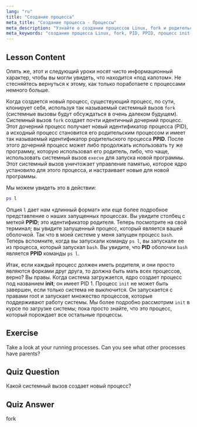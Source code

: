 ```yaml
---
lang: "ru"
title: "Создание процесса"
meta_title: "Создание процесса - Процессы"
meta_description: "Узнайте о создании процессов Linux, fork и родительских/дочерних процессах. Разберитесь с PID, PPID и процессом init. Получите руководство для начинающих по управлению процессами Linux."
meta_keywords: "создание процесса Linux, fork, PID, PPID, процесс init, процессы Linux, для начинающих, учебник, руководство"
---
```


## Lesson Content

Опять же, этот и следующий уроки носят чисто информационный характер, чтобы вы могли увидеть, что находится «под капотом». Не стесняйтесь вернуться к этому, как только поработаете с процессами немного больше.

Когда создается новый процесс, существующий процесс, по сути, клонирует себя, используя так называемый системный вызов `fork` (системные вызовы будут обсуждаться в очень далеком будущем). Системный вызов `fork` создает почти идентичный дочерний процесс. Этот дочерний процесс получает новый идентификатор процесса (PID), а исходный процесс становится его родительским процессом и имеет так называемый идентификатор родительского процесса **PPID**. После этого дочерний процесс может либо продолжать использовать ту же программу, которую использовал его родитель, либо, что чаще, использовать системный вызов `execve` для запуска новой программы. Этот системный вызов уничтожает управление памятью, которое ядро установило для этого процесса, и настраивает новые для новой программы.

Мы можем увидеть это в действии:

```bash
ps l
```

Опция `l` дает нам «длинный формат» или еще более подробное представление о наших запущенных процессах. Вы увидите столбец с меткой **PPID**; это идентификатор родителя. Теперь посмотрите на свой терминал; вы увидите запущенный процесс, который является вашей оболочкой. Так что в моей системе у меня запущен процесс `bash`. Теперь вспомните, когда вы запускали команду `ps l`, вы запускали ее из процесса, который запускал `bash`. Вы увидите, что **PID** оболочки `bash` является **PPID** команды `ps l`.

Итак, если каждый процесс должен иметь родителя, и они просто являются форками друг друга, то должна быть мать всех процессов, верно? Вы правы. Когда система загружается, ядро создает процесс под названием **init**; он имеет PID 1. Процесс `init` не может быть завершен, если только система не выключится. Он запускается с правами root и запускает множество процессов, которые поддерживают работу системы. Мы более подробно рассмотрим `init` в курсе по загрузке системы; пока просто знайте, что это процесс, который порождает все остальные процессы.

## Exercise

Take a look at your running processes. Can you see what other processes have parents?

## Quiz Question

Какой системный вызов создает новый процесс?

## Quiz Answer

fork

